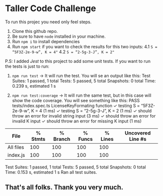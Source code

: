 # Taller Code Challenge

To run this projec you need only feel steps.

1. Clone this github repo.
2. Be sure to have `node` installed in your machine.
3. Run `npm i` to install dependencies
4. Run `npm start` if you want to check the results for this two inputs:
4.1 `S = “5F3Z-2e-9-w”, K = 4"`
4.2 `S = “2-5g-3-J”, K = 2"`

P.S: I added *Jest* to this project to add some unit tests. If you want to run the tests is just to run:
1. `npm run test` -> It will run the test. You will se an output like this: 
Test Suites: 1 passed, 1 total
Tests:       5 passed, 5 total
Snapshots:   0 total
Time:        0.239 s, estimated 1 s

2. `npm run test:coverage` -> It will run the same test, but in this case will show the code coverage. You will see something like this: 
 PASS  tests/index.spec.ts
  LicenseKeyFormating function
    ✓ testing S = “5F3Z-2e-9-w”, K = 4 (1 ms)
    ✓ testing S = “2-5g-3-J”, K = 2 (1 ms)
    ✓ should throw an error for invalid string input (3 ms)
    ✓ should throw an error for invalid K input
    ✓ should throw an error for missing K input (1 ms)

File      | % Stmts | % Branch | % Funcs | % Lines | Uncovered Line #s
----------|---------|----------|---------|---------|-------------------
All files |     100 |      100 |     100 |     100 |
 index.js |     100 |      100 |     100 |     100 |
Test Suites: 1 passed, 1 total
Tests:       5 passed, 5 total
Snapshots:   0 total
Time:        0.153 s, estimated 1 s
Ran all test suites.

## That's all folks. Thank you very much.